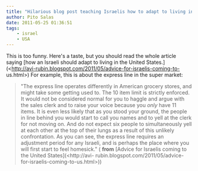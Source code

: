 ```yaml
---
title: "Hilarious blog post teaching Israelis how to adapt to living in the USA"
author: Pito Salas
date: 2011-05-25 01:36:51
tags:
    - israel
    - USA
---
```



This is too funny. Here's a taste, but you should read the whole article
saying [how an Israeli should adapt to living in the United
States.](<http://avi-rubin.blogspot.com/2011/05/advice-for-israelis-coming-to-
us.html>) For example, this is about the express line in the super market:

> "The express line operates differently in American grocery stores, and might
> take some getting used to. The 10 item limit is strictly enforced. It would
> not be considered normal for you to haggle and argue with the sales clerk
> and to raise your voice because you _only_ have 11 items. It is even less
> likely that as you stood your ground, the people in line behind you would
> start to call you names and to yell at the clerk for not moving on. And do
> not expect six people to simultaneously yell at each other at the top of
> their lungs as a result of this unlikely confrontation. As you can see, the
> express line requires an adjustment period for any Israeli, and is perhaps
> the place where you will first start to feel homesick." ( **from** [Advice
> for Israelis coming to the United States](<http://avi-
> rubin.blogspot.com/2011/05/advice-for-israelis-coming-to-us.html>))


